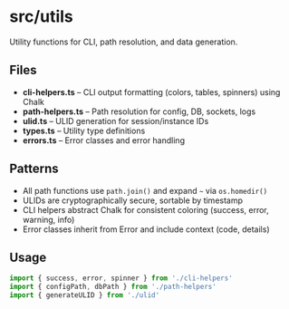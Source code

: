 # src/utils

Utility functions for CLI, path resolution, and data generation.

## Files

- **cli-helpers.ts** – CLI output formatting (colors, tables, spinners) using Chalk
- **path-helpers.ts** – Path resolution for config, DB, sockets, logs
- **ulid.ts** – ULID generation for session/instance IDs
- **types.ts** – Utility type definitions
- **errors.ts** – Error classes and error handling

## Patterns

- All path functions use `path.join()` and expand `~` via `os.homedir()`
- ULIDs are cryptographically secure, sortable by timestamp
- CLI helpers abstract Chalk for consistent coloring (success, error, warning, info)
- Error classes inherit from Error and include context (code, details)

## Usage

```typescript
import { success, error, spinner } from './cli-helpers'
import { configPath, dbPath } from './path-helpers'
import { generateULID } from './ulid'
```
